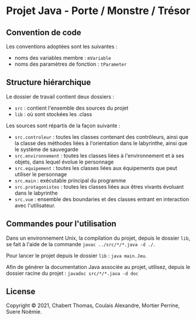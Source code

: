 # Projet Java - Porte / Monstre / Trésor

## Convention de code

Les conventions adoptées sont les suivantes :

- noms des variables membre : `mVariable`
- noms des paramètres de fonction : `tParameter`

## Structure hiérarchique

Le dossier de travail contient deux dossiers :

- `src` : contient l'ensemble des sources du projet
- `lib` : où sont stockées les .class

Les sources sont répartis de la façon suivante :

- `src.controleur` : toutes les classes contenant des contrôleurs, ainsi que la classe des méthodes liées à l'orientation dans le labyrinthe, ainsi que le système de sauvegarde
- `src.environnement` : toutes les classes liées à l'environnement et à ses objets, dans lequel évolue le personnage
- `src.equipement` : toutes les classes liées aux équipements que peut utiliser le personnage
- `src.main` : exécutable principal du programme
- `src.protagonistes` : toutes les classes liées aux êtres vivants évoluant dans le labyrinthe
- `src.vue` : ensemble des boundaries et des classes entrant en interaction avec l'utilisateur.

## Commandes pour l'utilisation

Dans un environnement Unix, la compilation du projet, depuis le dossier `lib`, se fait à l'aide de la commande `javac ../src/*/*.java -d ./`.

Pour lancer le projet depuis le dossier `lib` : `java main.Jeu`.

Afin de générer la documentation Java associée au projet, utilisez, depuis le dossier racine du projet : `javadoc src/*/*.java -d doc`

## License

Copyright © 2021, Chabert Thomas, Coulais Alexandre, Mortier Perrine, Suere Noëmie.